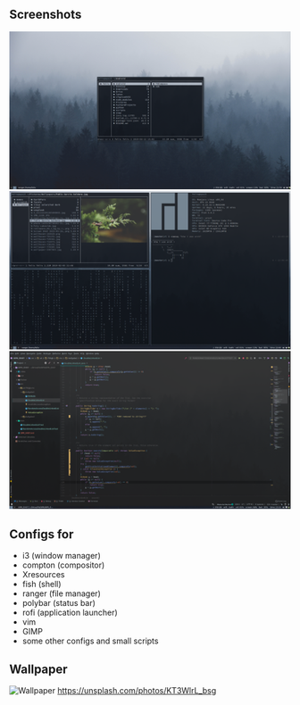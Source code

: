 ## Screenshots
![sc1](.config/screens/screen1.png)
![sc2](.config/screens/screen2.png)
![sc3](.config/screens/screen3.png)


## Configs for
- i3 (window manager)
- compton (compositor)
- Xresources
- fish (shell) 
- ranger (file manager)
- polybar (status bar) 
- rofi (application launcher)
- vim
- GIMP
- some other configs and small scripts 


## Wallpaper
![Wallpaper](https://unsplash.com/photos/KT3WlrL_bsg/download?force=true)
https://unsplash.com/photos/KT3WlrL_bsg

